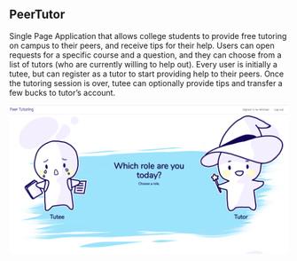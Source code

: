 ## PeerTutor

Single Page Application that allows college students to provide free tutoring on campus to their peers, and receive tips for their help. Users can open requests for a specific course and a question, and they can choose from a list of tutors (who are currently willing to help out). Every user is initially a tutee, but can register as a tutor to start providing help to their peers. Once the tutoring session is over, tutee can optionally provide tips and transfer a few bucks to tutor’s account. 


![Alt text](land.png?raw=true "Optional Title")

